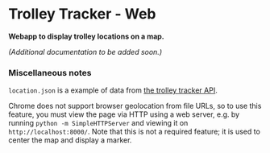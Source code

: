 # Trolley Tracker - Web

**Webapp to display trolley locations on a map.**

_(Additional documentation to be added soon.)_

### Miscellaneous notes

`location.json` is a example of data from [the trolley tracker API](https://github.com/codeforgreenville/trolley-tracker-api).

Chrome does not support browser geolocation from file URLs, so to use this feature, you must view the page via HTTP using a web server, e.g. by running `python -m SimpleHTTPServer` and viewing it on `http://localhost:8000/`. Note that this is not a required feature; it is used to center the map and display a marker.